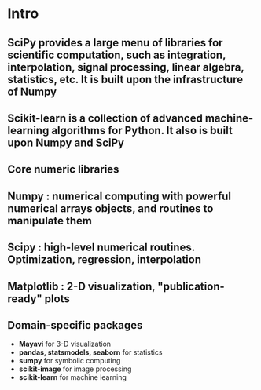 # Intro

## SciPy provides a large menu of libraries for scientific computation, such as integration, interpolation, signal processing, linear algebra, statistics, etc. It is built upon the infrastructure of Numpy

## Scikit-learn is a collection of advanced machine-learning algorithms for Python. It also is built upon Numpy and SciPy

## Core numeric libraries

## Numpy : numerical computing with powerful numerical arrays objects, and routines to manipulate them

## Scipy : high-level numerical routines. Optimization, regression, interpolation

## Matplotlib : 2-D visualization, "publication-ready" plots

## Domain-specific packages

- **Mayavi** for 3-D visualization
- **pandas, statsmodels, seaborn** for statistics
- **sumpy** for symbolic computing
- **scikit-image** for image processing
- **scikit-learn** for machine learning
